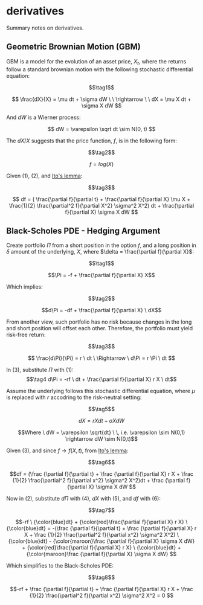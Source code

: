 # derivatives
Summary notes on derivatives.

## Geometric Brownian Motion (GBM)

GBM is a model for the evolution of an asset price, $X_t$, where the returns follow a standard brownian motion with the following stochastic differential equation:

$$\tag1$$

$$
\frac{dX}{X} = \mu dt + \sigma dW \ \ \rightarrow \ \ dX =  \mu X dt + \sigma X dW
$$

And $dW$ is a Wierner process:

$$
dW = \varepsilon \sqrt dt \sim N(0, t)
$$

The $dX/X$ suggests that the price function, $f$, is in the following form:

$$\tag2$$

$$
f = log(X)
$$

Given (1), (2), and [Ito's lemma](https://en.wikipedia.org/wiki/It%C3%B4%27s_lemma):

$$\tag3$$

$$
df = (
\frac{\partial f}{\partial t} + 
\frac{\partial f}{\partial X} \mu X +
\frac{1}{2} \frac{\partial^2 f}{\partial X^2} \sigma^2 X^2) dt + 
\frac{\partial f}{\partial X} \sigma X dW
$$

## Black-Scholes PDE - Hedging Argument

Create portfolio $\Pi$ from a short position in the option $f$, and a long position in $\delta$ amount of the underlying, $X$, where $\delta = \frac{\partial f}{\partial X}$:

$$\tag1$$

$$\Pi = -f + \frac{\partial f}{\partial X} X$$

Which implies:

$$\tag2$$

$$d\Pi = -df + \frac{\partial f}{\partial X} \ dX$$

From another view, such portfolio has no risk because changes in the long and short position will offset each other. Therefore, the portfolio must yield risk-free return:

$$\tag3$$

$$ 
\frac{d\Pi}{\Pi} = r \ dt \
\Rightarrow \ d\Pi = r \Pi \ dt
$$

In (3), substitute $\Pi$ with (1):
$$\tag4 d\Pi = -rf \ dt + \frac{\partial f}{\partial X} r X \ dt$$

Assume the underlying follows this stochastic differential equation, where $\mu$ is replaced with $r$ accodring to the risk-neutral setting:


$$\tag5$$

$$
dX = r X dt + \sigma X dW
$$

$$Where \ dW = \varepsilon \sqrt{dt} \ \, i.e. \varepsilon \sim N(0,1) \rightarrow dW \sim N(0,t)$$


Given (3), and since $f\rightarrow f(X,t)$, from [Ito's lemma](https://en.wikipedia.org/wiki/It%C3%B4%27s_lemma):


$$\tag6$$

$$df = 
(\frac {\partial f}{\partial t} + 
\frac {\partial f}{\partial X} r X + 
\frac {1}{2} \frac{\partial^2 f}{\partial x^2} \sigma^2 X^2)dt +
\frac {\partial f}{\partial X} \sigma X dW
$$


Now in (2), substitute $d\Pi$ with (4), $dX$ with (5), and $df$ with (6):

$$\tag7$$

$$-rf \ {\color{blue}dt} + 
{\color{red}\frac{\partial f}{\partial X} r X} \ {\color{blue}dt} =
-(\frac {\partial f}{\partial t} + 
\frac {\partial f}{\partial X} r X + 
\frac {1}{2} \frac{\partial^2 f}{\partial x^2} \sigma^2 X^2) \ {\color{blue}dt} -
{\color{maroon}\frac {\partial f}{\partial X} \sigma X dW} +
{\color{red}\frac{\partial f}{\partial X} r X} \ {\color{blue}dt} +
{\color{maroon}\frac {\partial f}{\partial X} \sigma X dW}
$$

Which simplifies to the Black-Scholes PDE:

$$\tag8$$

$$-rf  +
\frac {\partial f}{\partial t} + 
\frac {\partial f}{\partial X} r X + 
\frac {1}{2} \frac{\partial^2 f}{\partial x^2} \sigma^2 X^2 = 0
$$


